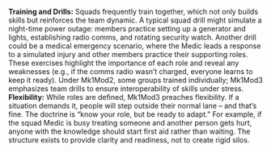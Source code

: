 **Training and Drills:** Squads frequently train together, which not only builds skills but reinforces the team dynamic. A typical squad drill might simulate a night-time power outage: members practice setting up a generator and lights, establishing radio comms, and rotating security watch. Another drill could be a medical emergency scenario, where the Medic leads a response to a simulated injury and other members practice their supporting roles. These exercises highlight the importance of each role and reveal any weaknesses (e.g., if the comms radio wasn’t charged, everyone learns to keep it ready). Under Mk1Mod2, some groups trained individually; Mk1Mod3 emphasizes team drills to ensure interoperability of skills under stress.  
**Flexibility:** While roles are defined, Mk1Mod3 preaches flexibility. If a situation demands it, people will step outside their normal lane – and that’s fine. The doctrine is “know your role, but be ready to adapt.” For example, if the squad Medic is busy treating someone and another person gets hurt, anyone with the knowledge should start first aid rather than waiting. The structure exists to provide clarity and readiness, not to create rigid silos.